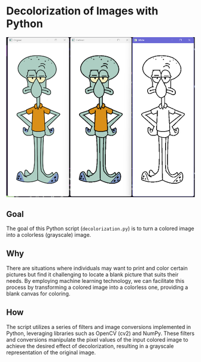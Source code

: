 # Decolorization of Images with Python

![Screenshot](screenshot/Screenshot1.png)

## Goal
The goal of this Python script (`decolorization.py`) is to turn a colored image into a colorless (grayscale) image.

## Why
There are situations where individuals may want to print and color certain pictures but find it challenging to locate a blank picture that suits their needs. By employing machine learning technology, we can facilitate this process by transforming a colored image into a colorless one, providing a blank canvas for coloring.

## How
The script utilizes a series of filters and image conversions implemented in Python, leveraging libraries such as OpenCV (cv2) and NumPy. These filters and conversions manipulate the pixel values of the input colored image to achieve the desired effect of decolorization, resulting in a grayscale representation of the original image.
